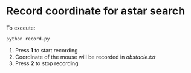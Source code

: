 # Record coordinate for astar search

To exceute:

```python
python record.py
```

1. Press **1** to start recording
2. Coordinate of the mouse will be recorded in *obstacle.txt*
3. Press **2** to stop recording
